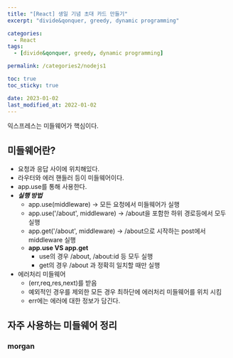 ```yaml
---
title: "[React] 생일 기념 초대 카드 만들기"
excerpt: "divide&qonquer, greedy, dynamic programming"

categories:
  - React
tags:
  - [divide&qonquer, greedy, dynamic programming]

permalink: /categories2/nodejs1

toc: true
toc_sticky: true

date: 2023-01-02
last_modified_at: 2022-01-02
---
```


익스프레스는 미들웨어가 핵심이다.

## 미들웨어란?

- 요청과 응답 사이에 위치해있다.
- 라우터와 에러 핸들러 등이 미들웨어이다.
- app.use를 통해 사용한다.
- **_실행 방법_**
  - app.use(middleware) -> 모든 요청에서 미들웨어가 실행
  - app.use('/about', middleware) -> /about을 포함한 하위 경로등에서 모두 실행
  - app.get('/about', middleware) -> /about으로 시작하는 post에서 middleware 실행
  - **app.use VS app.get**
    - use의 경우 /about, /about:id 등 모두 실행
    - get의 경우 /about 과 정확히 일치할 때만 실행
- 에러처리 미들웨어
  - (err,req,res,next)를 받음
  - 예외적인 경우를 제외한 모든 경우 최하단에 에러처리 미들웨어를 위치 시킴
  - err에는 에러에 대한 정보가 담긴다.

## 자주 사용하는 미들웨어 정리

### morgan
